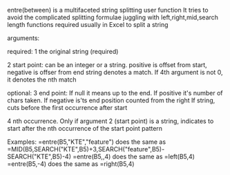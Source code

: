entre(between) 
is a multifaceted string splitting user function
It tries to avoid the complicated splitting formulae juggling with left,right,mid,search length functions required
 usually in Excel to split a string


arguments: 

required:
1  the original string (required)

2  start point: can be an integer or a string. 
	positive is offset from start, negative is offser from end
	string denotes a match. If 4th argument is not 0, it denotes the nth match

optional:
3  end point: If null it means up to the end. 
              If positive it's number of chars taken. 
	      If negative is'ts end position counted from the right
	      If string, cuts before the first occurrence after start

4  nth occurrence. Only if argument 2 (start point) is a string, indicates to start after the nth occurrence of 
   the start point pattern

Examples:
  =entre(B5,"KTE","feature") does the same as =MID(B5,SEARCH("KTE",B5)+3,SEARCH("feature",B5)-SEARCH("KTE",B5)-4)
  =entre(B5,,4) does the same as =left(B5,4)
  =entre(B5,-4) does the same as =right(B5,4)